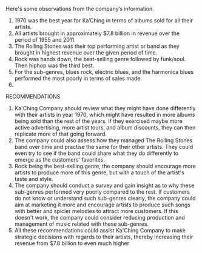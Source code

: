 Here's some observations from the company’s information.
1.	1970 was the best year for Ka’Ching in terms of albums sold for all their artists.
2.	All artists brought in approximately $7.8 billion in revenue over the period of 1955 and 2011.
3.	The Rolling Stones was their top performing artist or band as they brought in highest revenue over the given period of time.
4.	Rock was hands down, the best-selling genre followed by funk/soul. Then hiphop was the third best.
5.	For the sub-genres, blues rock, electric blues, and the harmonica blues performed the most poorly in terms of sales made.
6.	
RECOMMENDATIONS
1.	Ka'Ching Company should review what they might have done differently with their artists in year 1970, which might have resulted in more albums being sold than the rest of the years. If they exercised maybe more active advertising, more artist tours, and album discounts, they can then replicate more of that going forward. 
2.	The company could also assess how they managed The Rolling Stones band over time and practise the same for their other artists. They could even try to see if the band could share what they do differently to emerge as the customers' favorites.
3.	Rock being the best-selling genre, the company should encourage more artists to produce more of this genre, but with a touch of the artist's taste and style.
4.	The company should conduct a survey and gain insight as to why these sub-genres performed very poorly compared to the rest. If customers do not know or understand such sub-genres clearly, the company could aim at marketing it more and encourage artists to produce such songs with better and spicier melodies to attract more customers.
If this doesn't work, the company could consider reducing production and management of music related with these sub-genres.
5.	All these recommendations could assist Ka'Ching Company to make strategic decisions with regards to their artists, thereby increasing their revenue from $7.8 billion to even much higher
